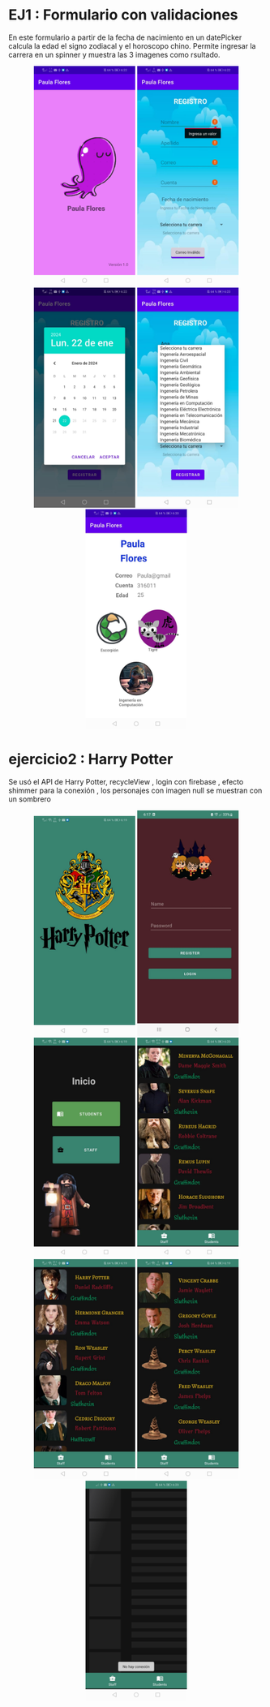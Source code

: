 # EJ1 : Formulario con validaciones
En este formulario a partir de la fecha de nacimiento en un datePicker calcula la edad el signo zodiacal y el horoscopo chino.
Permite ingresar la carrera en un spinner y muestra las 3 imagenes como rsultado. 

<div align="center">
  <img src="imagenes/splashformulario.jpeg" alt="Ventana emergente 1 - Error de autenticación" width="200"/>
  <img src="imagenes/formulario.jpeg" alt="Ventana emergente 1 - Error de autenticación" width="200"/>
  <img src="imagenes/datepicker.jpeg" alt="Ventana emergente 1 - Error de autenticación" width="200"/>
  <img src="imagenes/spin.jpeg" alt="Ventana emergente 1 - Error de autenticación" width="200"/>
  <img src="imagenes/horoscopos.jpeg" alt="Ventana emergente 1 - Error de autenticación" width="200"/>
</div>

# ejercicio2 : Harry Potter
Se usó el API de Harry Potter, recycleView , login con firebase , efecto shimmer para la conexión , los personajes con imagen null se muestran con un sombrero
<div align="center">
    <img src="imagenes/splash.jpeg" alt="Ventana emergente 1 - Error de autenticación" width="200"/>
  <img src="imagenes/login.jpeg" alt="Ventana emergente 1 - Error de autenticación" width="200"/>
    <img src="imagenes/opciones.jpeg" alt="Ventana emergente 1 - Error de autenticación" width="200"/>
    <img src="imagenes/profesores.jpeg" alt="Ventana emergente 1 - Error de autenticación" width="200"/>
    <img src="imagenes/estudiantes.jpeg" alt="Ventana emergente 1 - Error de autenticación" width="200"/>
    <img src="imagenes/personajesnull.jpeg" alt="Ventana emergente 1 - Error de autenticación" width="200"/>
    <img src="imagenes/shimmer.jpeg" alt="Ventana emergente 1 - Error de autenticación" width="200"/>
</div>
